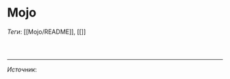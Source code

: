# Mojo

*Теги*: [[Mojo/README]], [[]]


```mojo

```

```mojo

```

```mojo

```

---

*Источник*: []()
